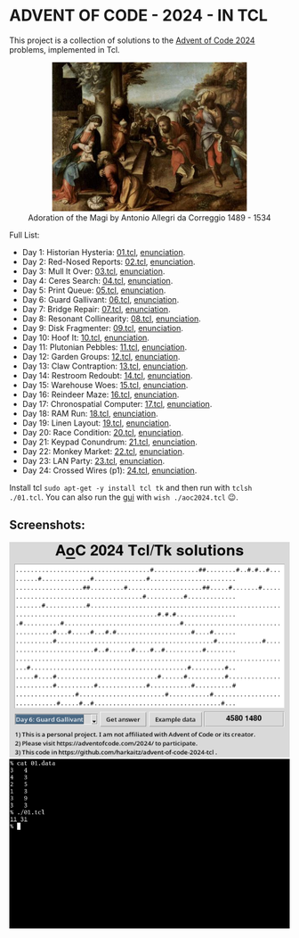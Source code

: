 ADVENT OF CODE - 2024 - IN TCL
==============================

This project is a collection of solutions to the [Advent of Code 2024](https://adventofcode.com/2024)
problems, implemented in Tcl.

<p align="center">
 <img src="painting.jpg" width="350" title="advent_painting">
 <br/>
 Adoration of the Magi by Antonio Allegri da Correggio 1489 - 1534
</p>

Full List:

- Day 1: Historian Hysteria: [01.tcl](./01.tcl), [enunciation](https://adventofcode.com/2024/day/1). 
- Day 2: Red-Nosed Reports: [02.tcl](./02.tcl), [enunciation](https://adventofcode.com/2024/day/2).
- Day 3: Mull It Over: [03.tcl](./03.tcl), [enunciation](https://adventofcode.com/2024/day/3).
- Day 4: Ceres Search: [04.tcl](./04.tcl), [enunciation](https://adventofcode.com/2024/day/4).
- Day 5: Print Queue: [05.tcl](./05.tcl), [enunciation](https://adventofcode.com/2024/day/5).
- Day 6: Guard Gallivant: [06.tcl](./06.tcl), [enunciation](https://adventofcode.com/2024/day/6).
- Day 7: Bridge Repair: [07.tcl](./07.tcl), [enunciation](https://adventofcode.com/2024/day/7).
- Day 8: Resonant Collinearity: [08.tcl](./08.tcl), [enunciation](https://adventofcode.com/2024/day/8).
- Day 9: Disk Fragmenter: [09.tcl](./09.tcl), [enunciation](https://adventofcode.com/2024/day/9).
- Day 10: Hoof It: [10.tcl](./10.tcl), [enunciation](https://adventofcode.com/2024/day/10).
- Day 11: Plutonian Pebbles: [11.tcl](./11.tcl), [enunciation](https://adventofcode.com/2024/day/11).
- Day 12: Garden Groups: [12.tcl](./12.tcl), [enunciation](https://adventofcode.com/2024/day/12).
- Day 13: Claw Contraption: [13.tcl](./13.tcl), [enunciation](https://adventofcode.com/2024/day/13).
- Day 14: Restroom Redoubt: [14.tcl](./14.tcl), [enunciation](https://adventofcode.com/2024/day/14).
- Day 15: Warehouse Woes: [15.tcl](./15.tcl), [enunciation](https://adventofcode.com/2024/day/15).
- Day 16: Reindeer Maze: [16.tcl](./16.tcl), [enunciation](https://adventofcode.com/2024/day/16).
- Day 17: Chronospatial Computer: [17.tcl](./17.tcl), [enunciation](https://adventofcode.com/2024/day/17).
- Day 18: RAM Run: [18.tcl](./18.tcl), [enunciation](https://adventofcode.com/2024/day/18).
- Day 19: Linen Layout: [19.tcl](./19.tcl), [enunciation](https://adventofcode.com/2024/day/19).
- Day 20: Race Condition: [20.tcl](./20.tcl), [enunciation](https://adventofcode.com/2024/day/20).
- Day 21: Keypad Conundrum: [21.tcl](./21.tcl), [enunciation](https://adventofcode.com/2024/day/21).
- Day 22: Monkey Market: [22.tcl](./22.tcl), [enunciation](https://adventofcode.com/2024/day/22).
- Day 23: LAN Party: [23.tcl](./23.tcl), [enunciation](https://adventofcode.com/2024/day/23).
- Day 24: Crossed Wires (p1): [24.tcl](./24.tcl), [enunciation](https://adventofcode.com/2024/day/24).

Install tcl `sudo apt-get -y install tcl tk` and then run with `tclsh ./01.tcl`. You
can also run the [gui](./aoc2024.tcl) with `wish ./aoc2024.tcl` 😉.

## Screenshots:

<img src="gui.png" title="advent_gui">
<img src="cli.png" title="advent_cli">

